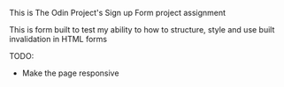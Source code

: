 This is The Odin Project's Sign up Form project assignment

This is form built to test my ability to how to structure, 
style and use built invalidation in HTML forms

TODO:
- Make the page responsive
